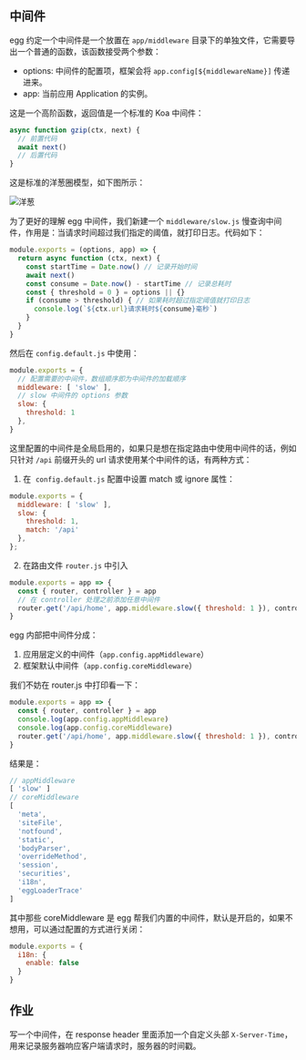 ## 中间件


egg 约定一个中间件是一个放置在 `app/middleware` 目录下的单独文件，它需要导出一个普通的函数，该函数接受两个参数：


- options: 中间件的配置项，框架会将 `app.config[${middlewareName}]` 传递进来。
- app: 当前应用 Application 的实例。



这是一个高阶函数，返回值是一个标准的 Koa 中间件：
```javascript
async function gzip(ctx, next) {
  // 前置代码
  await next()
  // 后置代码
}
```
这是标准的洋葱圈模型，如下图所示：

![洋葱](https://images.gitee.com/uploads/images/2021/0328/174928_c341886c_1720749.png "yangcong.png")




为了更好的理解 egg 中间件，我们新建一个 `middleware/slow.js` 慢查询中间件，作用是：当请求时间超过我们指定的阈值，就打印日志。代码如下：


```javascript
module.exports = (options, app) => {
  return async function (ctx, next) {
    const startTime = Date.now() // 记录开始时间
    await next()
    const consume = Date.now() - startTime // 记录总耗时
    const { threshold = 0 } = options || {}
    if (consume > threshold) { // 如果耗时超过指定阈值就打印日志
      console.log(`${ctx.url}请求耗时${consume}毫秒`)
    }
  }
}
```


然后在 `config.default.js` 中使用：


```javascript
module.exports = {
  // 配置需要的中间件，数组顺序即为中间件的加载顺序
  middleware: [ 'slow' ],
  // slow 中间件的 options 参数
  slow: {
    threshold: 1
  },
}
```


这里配置的中间件是全局启用的，如果只是想在指定路由中使用中间件的话，例如只针对 `/api` 前缀开头的 url 请求使用某个中间件的话，有两种方式：


1. 在  `config.default.js` 配置中设置 match 或 ignore 属性：
```javascript
module.exports = {
  middleware: [ 'slow' ],
  slow: {
    threshold: 1,
    match: '/api'
  },
};
```

2. 在路由文件 `router.js` 中引入
```javascript
module.exports = app => {
  const { router, controller } = app
  // 在 controller 处理之前添加任意中间件
  router.get('/api/home', app.middleware.slow({ threshold: 1 }), controller.home.index)
}
```


egg 内部把中间件分成：


1. 应用层定义的中间件（`app.config.appMiddleware`）
1. 框架默认中间件（`app.config.coreMiddleware`）



我们不妨在 router.js 中打印看一下：


```javascript
module.exports = app => {
  const { router, controller } = app
  console.log(app.config.appMiddleware)
  console.log(app.config.coreMiddleware)
  router.get('/api/home', app.middleware.slow({ threshold: 1 }), controller.home.index)
}
```


结果是：


```javascript
// appMiddleware
[ 'slow' ] 
// coreMiddleware
[
  'meta',
  'siteFile',
  'notfound',
  'static',
  'bodyParser',
  'overrideMethod',
  'session',
  'securities',
  'i18n',
  'eggLoaderTrace'
]
```


其中那些 coreMiddleware 是 egg 帮我们内置的中间件，默认是开启的，如果不想用，可以通过配置的方式进行关闭：


```javascript
module.exports = {
  i18n: {
    enable: false
  }
}
```


## 作业


写一个中间件，在 response header 里面添加一个自定义头部 `X-Server-Time`，用来记录服务器响应客户端请求时，服务器的时间戳。

